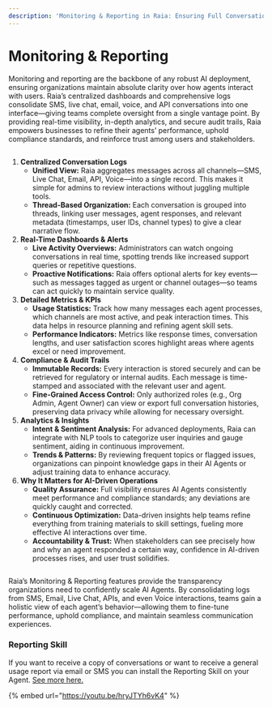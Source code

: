 ```yaml
---
description: 'Monitoring & Reporting in Raia: Ensuring Full Conversation Visibility'
---
```


# Monitoring & Reporting

Monitoring and reporting are the backbone of any robust AI deployment, ensuring organizations maintain absolute clarity over how agents interact with users. Raia’s centralized dashboards and comprehensive logs consolidate SMS, live chat, email, voice, and API conversations into one interface—giving teams complete oversight from a single vantage point. By providing real-time visibility, in-depth analytics, and secure audit trails, Raia empowers businesses to refine their agents’ performance, uphold compliance standards, and reinforce trust among users and stakeholders.

<figure><img src="../.gitbook/assets/Screenshot 2025-03-07 at 4.25.51 PM.png" alt=""><figcaption></figcaption></figure>

1. **Centralized Conversation Logs**
   * **Unified View:** Raia aggregates messages across all channels—SMS, Live Chat, Email, API, Voice—into a single record. This makes it simple for admins to review interactions without juggling multiple tools.
   * **Thread-Based Organization:** Each conversation is grouped into threads, linking user messages, agent responses, and relevant metadata (timestamps, user IDs, channel types) to give a clear narrative flow.
2. **Real-Time Dashboards & Alerts**
   * **Live Activity Overviews:** Administrators can watch ongoing conversations in real time, spotting trends like increased support queries or repetitive questions.
   * **Proactive Notifications:** Raia offers optional alerts for key events—such as messages tagged as urgent or channel outages—so teams can act quickly to maintain service quality.
3. **Detailed Metrics & KPIs**
   * **Usage Statistics:** Track how many messages each agent processes, which channels are most active, and peak interaction times. This data helps in resource planning and refining agent skill sets.
   * **Performance Indicators:** Metrics like response times, conversation lengths, and user satisfaction scores highlight areas where agents excel or need improvement.
4. **Compliance & Audit Trails**
   * **Immutable Records:** Every interaction is stored securely and can be retrieved for regulatory or internal audits. Each message is time-stamped and associated with the relevant user and agent.
   * **Fine-Grained Access Control:** Only authorized roles (e.g., Org Admin, Agent Owner) can view or export full conversation histories, preserving data privacy while allowing for necessary oversight.
5. **Analytics & Insights**
   * **Intent & Sentiment Analysis:** For advanced deployments, Raia can integrate with NLP tools to categorize user inquiries and gauge sentiment, aiding in continuous improvement.
   * **Trends & Patterns:** By reviewing frequent topics or flagged issues, organizations can pinpoint knowledge gaps in their AI Agents or adjust training data to enhance accuracy.
6. **Why It Matters for AI-Driven Operations**
   * **Quality Assurance:** Full visibility ensures AI Agents consistently meet performance and compliance standards; any deviations are quickly caught and corrected.
   * **Continuous Optimization:** Data-driven insights help teams refine everything from training materials to skill settings, fueling more effective AI interactions over time.
   * **Accountability & Trust:** When stakeholders can see precisely how and why an agent responded a certain way, confidence in AI-driven processes rises, and user trust solidifies.

<figure><img src="../.gitbook/assets/Screenshot 2025-03-07 at 4.26.20 PM.png" alt=""><figcaption></figcaption></figure>

Raia’s Monitoring & Reporting features provide the transparency organizations need to confidently scale AI Agents. By consolidating logs from SMS, Email, Live Chat, APIs, and even Voice interactions, teams gain a holistic view of each agent’s behavior—allowing them to fine-tune performance, uphold compliance, and maintain seamless communication experiences.

### Reporting Skill

If you want to receive a copy of conversations or want to receive a general usage report via email or SMS you can install the Reporting Skill on your Agent. [See more here.](../ai-agent-skills/reporting-skill.md)

{% embed url="https://youtu.be/hryJTYh6vK4" %}
